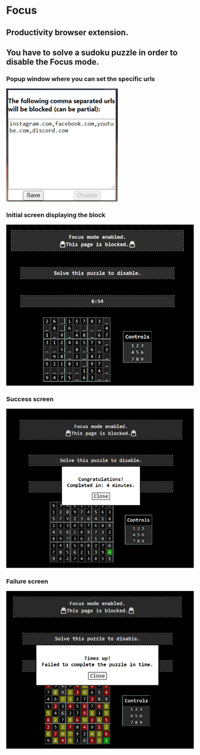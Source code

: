# Focus
## Productivity browser extension.
## You have to solve a sudoku puzzle in order to disable the Focus mode.

### Popup window where you can set the specific urls
<img src="popup.png" alt="drawing" width="300"/>

### Initial screen displaying the block
<img src="initial_screen.PNG" alt="drawing" width="650"/>

### Success screen
<img src="success_screen.PNG" alt="drawing" width="650"/>

### Failure screen
<img src="failure_screen.PNG" alt="drawing" width="650"/>
